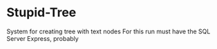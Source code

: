 # Stupid-Tree
System for creating tree with text nodes
For this run must have the SQL Server Express, probably
